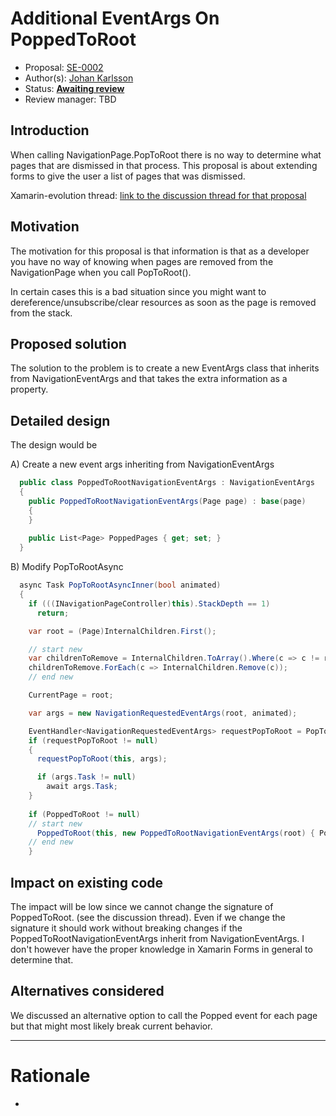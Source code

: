 # Additional EventArgs On PoppedToRoot

* Proposal: [SE-0002](https://github.com/xamarin/xamarin-evolution/blob/master/proposals/0002-additional-event-args-on-popped-to-root.md)
* Author(s): [Johan Karlsson](https://github.com/johankson)
* Status: **[Awaiting review](#rationale)**
* Review manager: TBD

## Introduction

When calling NavigationPage.PopToRoot there is no way to determine what pages
that are dismissed in that process. This proposal is about extending forms
to give the user a list of pages that was dismissed.

Xamarin-evolution thread: [link to the discussion thread for that proposal](http://lists.ximian.com/pipermail/forms-devel/2016-May/000023.html)

## Motivation

The motivation for this proposal is that information is that as a developer 
you have no way of knowing when pages are removed from the NavigationPage when you call
PopToRoot().

In certain cases this is a bad situation since you might want to dereference/unsubscribe/clear 
resources as soon as the page is removed from the stack.

## Proposed solution

The solution to the problem is to create a new EventArgs class that inherits from NavigationEventArgs and that
takes the extra information as a property.

## Detailed design

The design would be

A) Create a new event args inheriting from NavigationEventArgs

```csharp
  public class PoppedToRootNavigationEventArgs : NavigationEventArgs
  {
    public PoppedToRootNavigationEventArgs(Page page) : base(page)
    {
    }
    
    public List<Page> PoppedPages { get; set; }
  }
```

B) Modify PopToRootAsync

```csharp
  async Task PopToRootAsyncInner(bool animated)
  {
    if (((INavigationPageController)this).StackDepth == 1)
      return;

    var root = (Page)InternalChildren.First();

    // start new
    var childrenToRemove = InternalChildren.ToArray().Where(c => c != root);  
    childrenToRemove.ForEach(c => InternalChildren.Remove(c));                
    // end new

    CurrentPage = root;

    var args = new NavigationRequestedEventArgs(root, animated);

    EventHandler<NavigationRequestedEventArgs> requestPopToRoot = PopToRootRequestedInternal;
    if (requestPopToRoot != null)
    {
      requestPopToRoot(this, args);

      if (args.Task != null)
        await args.Task;
    }
            
    if (PoppedToRoot != null)
    // start new
      PoppedToRoot(this, new PoppedToRootNavigationEventArgs(root) { PoppedPages = childrenToRemove.OfType<Page>().ToList()});
    // end new
	}
```

## Impact on existing code

The impact will be low since we cannot change the signature of PoppedToRoot. (see the discussion thread). 
Even if we change the signature it should work without breaking changes if the
PoppedToRootNavigationEventArgs inherit from NavigationEventArgs. I don't however have the 
proper knowledge in Xamarin Forms in general to determine that.

## Alternatives considered

We discussed an alternative option to call the Popped event for each page but that might most
likely break current behavior.

-------------------------------------------------------------------------------

# Rationale

-
